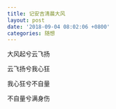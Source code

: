 ```yaml
---
title: 记安吉清晨大风
layout: post
date: '2018-09-04 08:02:06 +0800'
categories: 随想
---
```


大风起兮云飞扬

云飞扬兮我心狂

我心狂兮不自量

不自量兮满身伤